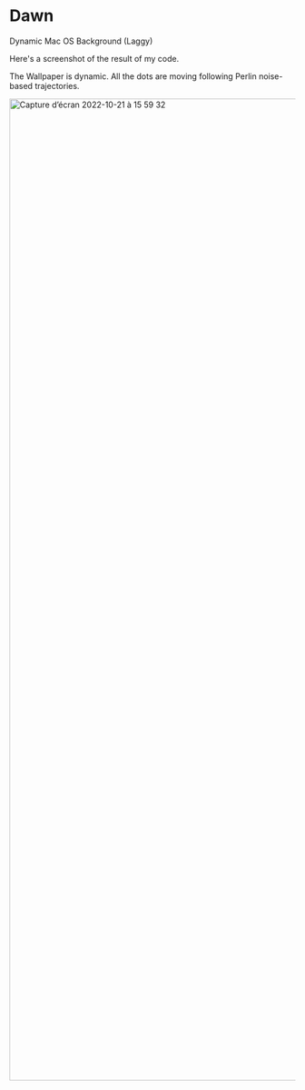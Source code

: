# Dawn
Dynamic Mac OS Background (Laggy)

Here's a screenshot of the result of my code.

The Wallpaper is dynamic. All the dots are moving following Perlin noise-based trajectories.

<img width="1728" alt="Capture d’écran 2022-10-21 à 15 59 32" src="https://user-images.githubusercontent.com/99043449/197213832-9ddf7429-e89a-4dd9-8cec-e25184158ded.png">
